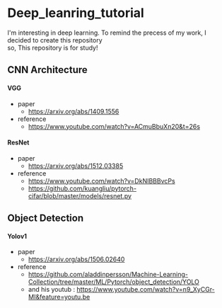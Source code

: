 # Deep_leanring_tutorial
I'm interesting in deep learning.
To remind the precess of my work, I decided to create this repository \
so, This repository is for study!

## CNN Architecture
####  VGG
- paper 
  - https://arxiv.org/abs/1409.1556
- reference  
  - https://www.youtube.com/watch?v=ACmuBbuXn20&t=26s
#### ResNet
- paper 
  - https://arxiv.org/abs/1512.03385
- reference 
  - https://www.youtube.com/watch?v=DkNIBBBvcPs 
  - https://github.com/kuangliu/pytorch-cifar/blob/master/models/resnet.py
## Object Detection
#### Yolov1
- paper 
  - https://arxiv.org/abs/1506.02640
- reference 
  - https://github.com/aladdinpersson/Machine-Learning-Collection/tree/master/ML/Pytorch/object_detection/YOLO   
  - and his youtub : https://www.youtube.com/watch?v=n9_XyCGr-MI&feature=youtu.be
